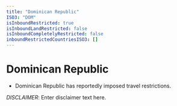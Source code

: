 ```yaml
---
title: "Dominican Republic"
ISO3: "DOM"
isInboundRestricted: true
isInboundLandRestricted: false
isInboundCompletelyRestricted: false
inboundRestrictedCountriesISO3: []
---
```


# Dominican Republic

* Dominican Republic has reportedly imposed travel restrictions.

*DISCLAIMER*: Enter disclaimer text here.

